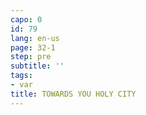 ```yaml
---
capo: 0
id: 79
lang: en-us
page: 32-1
step: pre
subtitle: ''
tags:
- var
title: TOWARDS YOU HOLY CITY
---
```

